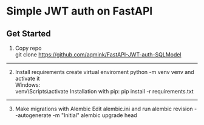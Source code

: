 # Simple JWT auth on FastAPI

## Get Started
1) Copy repo <br/>
    git clone https://github.com/aqmink/FastAPI-JWT-auth-SQLModel 
---
2) Install requirements
create virtual enviroment 
    python -m venv venv 
and activate it <br/>
Windows: <br/>
    venv\Scripts\activate 
Installation with pip: 
    pip install -r requirements.txt 
---
3) Make migrations with Alembic 
Edit alembic.ini and run 
    alembic revision --autogenerate -m "Initial"
    alembic upgrade head 
